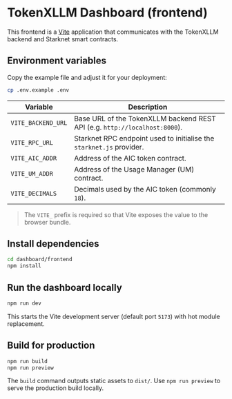 # TokenXLLM Dashboard (frontend)

This frontend is a [Vite](https://vitejs.dev/) application that communicates with the TokenXLLM backend and Starknet smart contracts.

## Environment variables

Copy the example file and adjust it for your deployment:

```bash
cp .env.example .env
```

| Variable | Description |
| --- | --- |
| `VITE_BACKEND_URL` | Base URL of the TokenXLLM backend REST API (e.g. `http://localhost:8000`). |
| `VITE_RPC_URL` | Starknet RPC endpoint used to initialise the `starknet.js` provider. |
| `VITE_AIC_ADDR` | Address of the AIC token contract. |
| `VITE_UM_ADDR` | Address of the Usage Manager (UM) contract. |
| `VITE_DECIMALS` | Decimals used by the AIC token (commonly `18`). |

> The `VITE_` prefix is required so that Vite exposes the value to the browser bundle.

## Install dependencies

```bash
cd dashboard/frontend
npm install
```

## Run the dashboard locally

```bash
npm run dev
```

This starts the Vite development server (default port `5173`) with hot module replacement.

## Build for production

```bash
npm run build
npm run preview
```

The `build` command outputs static assets to `dist/`. Use `npm run preview` to serve the production build locally.
